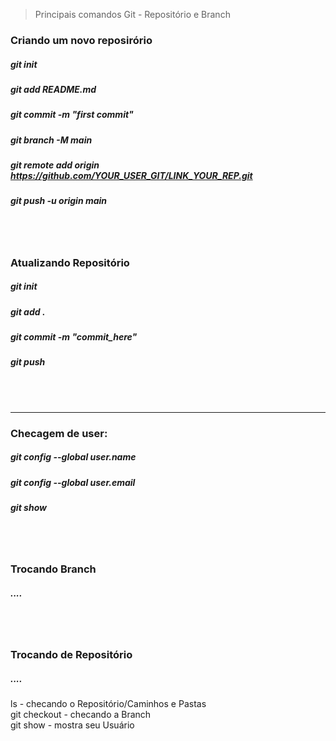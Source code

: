 > Principais comandos Git - Repositório e Branch

### Criando um novo reposirório 
<!-- #### echo "# DSA-CoursePy" >> README.md -->
#####    git init
#####    git add README.md   
#####    git commit -m "first commit"
#####    git branch -M main
#####    git remote add origin https://github.com/YOUR_USER_GIT/LINK_YOUR_REP.git
#####    git push -u origin main
</br></br> 

### Atualizando Repositório 
#####    git init
#####    git add . 
#####    git commit -m "commit_here"
#####    git push
</br></br> 

____________________________________________________ 
### Checagem de user:
##### git config --global user.name
##### git config --global user.email


##### git show
</br></br> 

<!-- user now: AnaluArcanjo -->

### Trocando Branch
##### ....
</br></br> 

### Trocando de Repositório
##### ....

ls               -   checando o Repositório/Caminhos e Pastas </br>
git checkout     -   checando a Branch </br>
git show         -   mostra seu Usuário </br>
